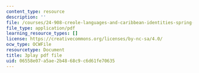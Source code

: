 ```yaml
---
content_type: resource
description: ''
file: /courses/24-908-creole-languages-and-caribbean-identities-spring-2017/06558e07a5ae2b4868c9c6d61fe70635_Qm6ykShr0Pg.pdf
file_type: application/pdf
learning_resource_types: []
license: https://creativecommons.org/licenses/by-nc-sa/4.0/
ocw_type: OCWFile
resourcetype: Document
title: 3play pdf file
uid: 06558e07-a5ae-2b48-68c9-c6d61fe70635
---
```

